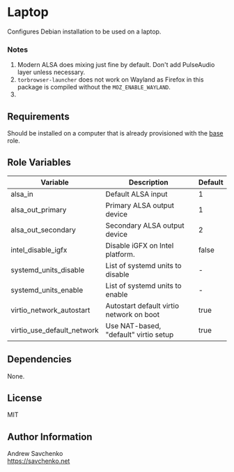 Laptop
=========
Configures Debian installation to be used on a laptop. 

### Notes
1. Modern ALSA does mixing just fine by default. Don't add PulseAudio layer unless necessary.
2. `torbrowser-launcher` does not work on Wayland as Firefox in this package is compiled without the `MOZ_ENABLE_WAYLAND`.
3. 

Requirements
------------
Should be installed on a computer that is already provisioned with the [base](https://github.com/savchenko/debian/roles/base/README.md) role.

Role Variables
--------------

| Variable                   | Description                              | Default |
|----------------------------|------------------------------------------|---------|
| alsa_in                    | Default ALSA input                       | 1       |
| alsa_out_primary           | Primary ALSA output device               | 1       |
| alsa_out_secondary         | Secondary ALSA output device             | 2       |
| intel_disable_igfx         | Disable iGFX on Intel platform.          | false   |
| systemd_units_disable      | List of systemd units to disable         | -       |
| systemd_units_enable       | List of systemd units to enable          | -       |
| virtio_network_autostart   | Autostart default virtio network on boot | true    |
| virtio_use_default_network | Use NAT-based, "default" virtio setup    | true    |


Dependencies
------------
None.

License
-------
MIT

Author Information
------------------
Andrew Savchenko  
https://savchenko.net
